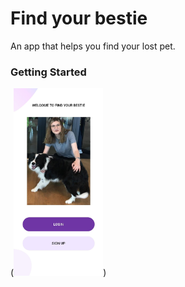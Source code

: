 # Find your bestie

An app that helps you find your lost pet.

### Getting Started

(<img alt="drawing" src="/assets/images/readme_welcome.jpeg" height="300"/>)

[comment]: <> (<img alt="drawing" src="C:\Users\lucia\OneDrive\Desktop\aplicatia\smart_list\assets\images\readme_harta.jpeg" height="300"/>)

[comment]: <> (<img alt="drawing" src="C:\Users\lucia\OneDrive\Desktop\aplicatia\smart_list\assets\images\readme_tinder.jpeg" height="300"/>)

[comment]: <> (<img alt="drawing" src="C:\Users\lucia\OneDrive\Desktop\aplicatia\smart_list\assets\images\readme_tinder_nu.jpeg" height="300"/>)

[comment]: <> (<video src='C:\Users\lucia\OneDrive\Desktop\aplicatia\smart_list\assets\video.mp4' height=300></video>)

[comment]: <> (<img alt="drawing" src="C:\Users\lucia\OneDrive\Desktop\aplicatia\smart_list\assets\images\readme_tinder_da.jpeg" height="300"/>)


